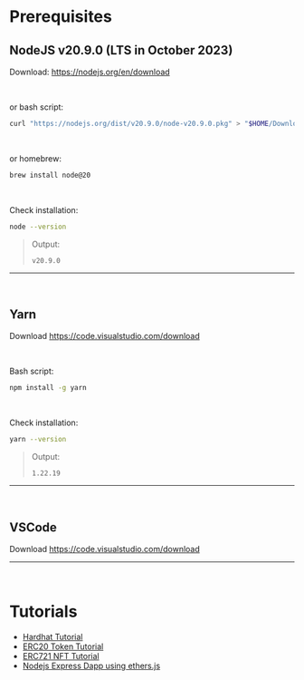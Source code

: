 # Prerequisites

## NodeJS v20.9.0 (LTS in October 2023)

Download: https://nodejs.org/en/download

<br />

or bash script:
```bash
curl "https://nodejs.org/dist/v20.9.0/node-v20.9.0.pkg" > "$HOME/Downloads/node-v20.9.0.pkg" && sudo installer -store -pkg "$HOME/Downloads/node-v20.9.0.pkg" -target "/"
```

<br />

or homebrew:
```bash
brew install node@20
```

<br />

Check installation:
```bash
node --version
```
> Output:
> ```
> v20.9.0
> ```

---

<br />

## Yarn

Download https://code.visualstudio.com/download

<br />

Bash script:
```bash
npm install -g yarn
```

<br />

Check installation:
```bash
yarn --version
```
> Output:
> ```
> 1.22.19
> ```

---

<br />

## VSCode

Download https://code.visualstudio.com/download

---

<br />

# Tutorials

- [Hardhat Tutorial](Hardhat.md)
- [ERC20 Token Tutorial](ERC20.md)
- [ERC721 NFT Tutorial](ERC721.md)
- [Nodejs Express Dapp using ethers.js](Dapp.md)
